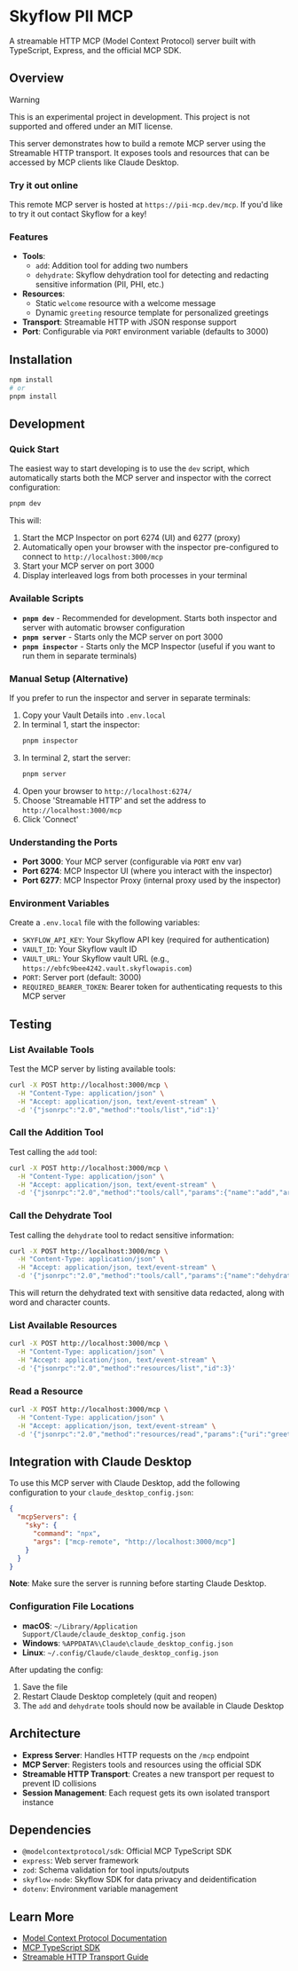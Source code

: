 # Skyflow PII MCP

A streamable HTTP MCP (Model Context Protocol) server built with TypeScript, Express, and the official MCP SDK.

## Overview

> [!WARNING]  
> This is an experimental project in development. This project is not supported and offered under an MIT license.

This server demonstrates how to build a remote MCP server using the Streamable HTTP transport. It exposes tools and resources that can be accessed by MCP clients like Claude Desktop.

### Try it out online

This remote MCP server is hosted at `https://pii-mcp.dev/mcp`. If you'd like to try it out contact Skyflow for a key!

### Features

- **Tools**:
  - `add`: Addition tool for adding two numbers
  - `dehydrate`: Skyflow dehydration tool for detecting and redacting sensitive information (PII, PHI, etc.)
- **Resources**:
  - Static `welcome` resource with a welcome message
  - Dynamic `greeting` resource template for personalized greetings
- **Transport**: Streamable HTTP with JSON response support
- **Port**: Configurable via `PORT` environment variable (defaults to 3000)

## Installation

```bash
npm install
# or
pnpm install
```

## Development

### Quick Start

The easiest way to start developing is to use the `dev` script, which automatically starts both the MCP server and inspector with the correct configuration:

```bash
pnpm dev
```

This will:
1. Start the MCP Inspector on port 6274 (UI) and 6277 (proxy)
2. Automatically open your browser with the inspector pre-configured to connect to `http://localhost:3000/mcp`
3. Start your MCP server on port 3000
4. Display interleaved logs from both processes in your terminal

### Available Scripts

- **`pnpm dev`** - Recommended for development. Starts both inspector and server with automatic browser configuration
- **`pnpm server`** - Starts only the MCP server on port 3000
- **`pnpm inspector`** - Starts only the MCP Inspector (useful if you want to run them in separate terminals)

### Manual Setup (Alternative)

If you prefer to run the inspector and server in separate terminals:

1. Copy your Vault Details into `.env.local`
2. In terminal 1, start the inspector:
   ```bash
   pnpm inspector
   ```
3. In terminal 2, start the server:
   ```bash
   pnpm server
   ```
4. Open your browser to `http://localhost:6274/`
5. Choose 'Streamable HTTP' and set the address to `http://localhost:3000/mcp`
6. Click 'Connect'

### Understanding the Ports

- **Port 3000**: Your MCP server (configurable via `PORT` env var)
- **Port 6274**: MCP Inspector UI (where you interact with the inspector)
- **Port 6277**: MCP Inspector Proxy (internal proxy used by the inspector)

### Environment Variables

Create a `.env.local` file with the following variables:

- `SKYFLOW_API_KEY`: Your Skyflow API key (required for authentication)
- `VAULT_ID`: Your Skyflow vault ID
- `VAULT_URL`: Your Skyflow vault URL (e.g., `https://ebfc9bee4242.vault.skyflowapis.com`)
- `PORT`: Server port (default: 3000)
- `REQUIRED_BEARER_TOKEN`: Bearer token for authenticating requests to this MCP server

## Testing

### List Available Tools

Test the MCP server by listing available tools:

```bash
curl -X POST http://localhost:3000/mcp \
  -H "Content-Type: application/json" \
  -H "Accept: application/json, text/event-stream" \
  -d '{"jsonrpc":"2.0","method":"tools/list","id":1}'
```

### Call the Addition Tool

Test calling the `add` tool:

```bash
curl -X POST http://localhost:3000/mcp \
  -H "Content-Type: application/json" \
  -H "Accept: application/json, text/event-stream" \
  -d '{"jsonrpc":"2.0","method":"tools/call","params":{"name":"add","arguments":{"a":5,"b":3}},"id":2}'
```

### Call the Dehydrate Tool

Test calling the `dehydrate` tool to redact sensitive information:

```bash
curl -X POST http://localhost:3000/mcp \
  -H "Content-Type: application/json" \
  -H "Accept: application/json, text/event-stream" \
  -d '{"jsonrpc":"2.0","method":"tools/call","params":{"name":"dehydrate","arguments":{"inputString":"My email is john.doe@example.com and my SSN is 123-45-6789"}},"id":2}'
```

This will return the dehydrated text with sensitive data redacted, along with word and character counts.

### List Available Resources

```bash
curl -X POST http://localhost:3000/mcp \
  -H "Content-Type: application/json" \
  -H "Accept: application/json, text/event-stream" \
  -d '{"jsonrpc":"2.0","method":"resources/list","id":3}'
```

### Read a Resource

```bash
curl -X POST http://localhost:3000/mcp \
  -H "Content-Type: application/json" \
  -H "Accept: application/json, text/event-stream" \
  -d '{"jsonrpc":"2.0","method":"resources/read","params":{"uri":"greeting://Claude"},"id":4}'
```

## Integration with Claude Desktop

To use this MCP server with Claude Desktop, add the following configuration to your `claude_desktop_config.json`:

```json
{
  "mcpServers": {
    "sky": {
      "command": "npx",
      "args": ["mcp-remote", "http://localhost:3000/mcp"]
    }
  }
}
```

**Note**: Make sure the server is running before starting Claude Desktop.

### Configuration File Locations

- **macOS**: `~/Library/Application Support/Claude/claude_desktop_config.json`
- **Windows**: `%APPDATA%\Claude\claude_desktop_config.json`
- **Linux**: `~/.config/Claude/claude_desktop_config.json`

After updating the config:
1. Save the file
2. Restart Claude Desktop completely (quit and reopen)
3. The `add` and `dehydrate` tools should now be available in Claude Desktop

## Architecture

- **Express Server**: Handles HTTP requests on the `/mcp` endpoint
- **MCP Server**: Registers tools and resources using the official SDK
- **Streamable HTTP Transport**: Creates a new transport per request to prevent ID collisions
- **Session Management**: Each request gets its own isolated transport instance

## Dependencies

- `@modelcontextprotocol/sdk`: Official MCP TypeScript SDK
- `express`: Web server framework
- `zod`: Schema validation for tool inputs/outputs
- `skyflow-node`: Skyflow SDK for data privacy and deidentification
- `dotenv`: Environment variable management

## Learn More

- [Model Context Protocol Documentation](https://modelcontextprotocol.io)
- [MCP TypeScript SDK](https://github.com/modelcontextprotocol/typescript-sdk)
- [Streamable HTTP Transport Guide](https://modelcontextprotocol.io/docs/concepts/transports#streamable-http)

